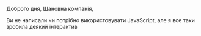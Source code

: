 Доброго дня, Шановна компанія,

Ви не написали чи потрібно використовувати JavaScript, але я все таки зробила деякий інтерактив